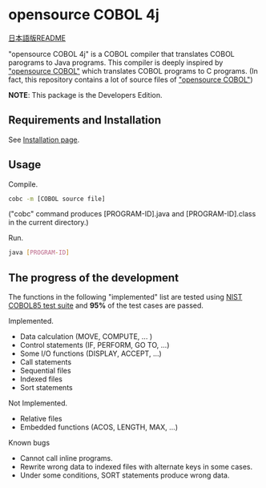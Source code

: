# opensource COBOL 4j

[日本語版README](https://github.com/opensourcecobol/opensourcecobol4j/blob/develop/README_JP.md)

"opensource COBOL 4j" is a COBOL compiler that translates COBOL parograms to Java programs.
This compiler is deeply inspired by ["opensource COBOL"](https://github.com/opensourcecobol/opensource-cobol) which translates COBOL programs to C programs.
(In fact, this repository contains a lot of source files of ["opensource COBOL"](https://github.com/opensourcecobol/opensource-cobol))

**NOTE**: This package is the Developers Edition.

## Requirements and Installation

See [Installation page](https://github.com/opensourcecobol/opensourcecobol4j/wiki/Installation).

## Usage

Compile.
```bash
cobc -m [COBOL source file]
```
("cobc" command produces [PROGRAM-ID].java and [PROGRAM-ID].class in the current directory.)

Run.
```bash
java [PROGRAM-ID]
```

## The progress of the development

The functions in the following "implemented" list are tested using [NIST COBOL85 test suite](https://www.itl.nist.gov/div897/ctg/cobol_form.htm)
and **95%** of the test cases are passed.

Implemented.

* Data calculation (MOVE, COMPUTE, ... )
* Control statements (IF, PERFORM, GO TO, ...)
* Some I/O functions (DISPLAY, ACCEPT, ...)
* Call statements
* Sequential files
* Indexed files
* Sort statements

Not Implemented.

* Relative files
* Embedded functions (ACOS, LENGTH, MAX, ...)

Known bugs

* Cannot call inline programs.
* Rewrite wrong data to indexed files with alternate keys in some cases.
* Under some conditions, SORT statements produce wrong data.
